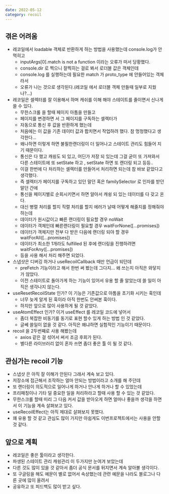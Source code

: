 ```yaml
---
date: 2022-05-12
category: recoil
---
```


## 겪은 어려움

- 레코일에서 loadable 객체로 반환하게 하는 방법을 사용했는데 console.log가 안먹히고
  - inputArgs[0].match is not a function 이라는 오류가 떠서 당황했다.
  - console.dir 로 찍으니 잘찍히는 걸로 봐서 로더블 값은 객체인데
  - console.log 를 실행하는데 필요한 match 가 proto_type 에 안들어있는 객체라서
  - 오류가 나는 것으로 생각된다.(레코일 에서 로더블 객체 만들때 일부로 지웠나?...)
- 레코일은 셀렉터를 잘 이용해서 하며 캐쉬를 이해 해야 스테이트를 줄이면서 신나게 쓸 수 있다.
  - 무한스크롤 을 할때 페이지 아톰을 만들고
  - 페이지를 변경하면 서 그 페이지를 구독하는 셀렉터가
  - 자동으로 통신 후 값을 반환하게 했는데
  - 처음에는 이 값을 기존 데이터 값과 합치면서 작업하려 했다. 참 멍청했다고 생각한다...
  - 왜나하면 이렇게 하면 불필한랜더링이 더 일어나고 스테이트 관리도 힘들어 지기 때문이다.
  - 통신은 다 했고 캐슁도 되 있고, 어딘가 저장 되 있는데 그걸 굳이 또 가져와서 다른 스테이트에 또 setState 하고 , setState 하면 또 랜더링 되고 등등..
  - 이걸 한번에 다 처리하는 셀렉터를 만들어서 처리하면 되는데 참 바보 같았다고 생각했다.
  - 즉 셀렉터가 페이지를 구독하고 있던 말던 혹은 familySelector 로 인자를 받던 말던 간에
  - 통신을 페이지별로 순회시키면서 하면 알아서 캐슁 되 있는 데이터를 다 갖고 온다.
  - 대신 병렬 처리를 할지 직렬 처리를 할지 에러가 날때 어떻게 해줄지를 정해줘야 하는데
  - 데이터가 원시값이고 빠른 랜더링이 필요할 경우 noWait
  - 데이터가 객체인데 빠른랜더링이 필요할 경우 waitForNone([...promises])
  - 데이터가 객체지만 전부 다 받은 다음에 랜더링 되야 할 경우 waitForAll([...promises])
  - 데이터가 최소한 1개라도 fulfilled 된 후에 랜더링을 진행하려면 waitForAny([...promises])
  - 등을 사용 해서 처리 해주면 되었다.
- 스냅샷은 디버깅 하거나 useRecoilCallback 때만 언급이 되던데
  - preFetch 기능이라고 해서 한번 써 봤는데 그다지... 왜 쓰는지 아직은 와닿지가 않았다.
  - 이전 스테이트로 돌아가게 하는 기능이 있어서 유용 할 줄 알았는데 쓸 일이 아직은 생각나지 않는다.
- useResetRecoilState 인가? 이 기능은 기존값으로 아톰을 초기화 시키는 훅인데
  - 너무 늦게 알게 된 훅이라 아직 한번도 안써본 훅이다.
  - 하지만 앞으로 많이 사용하게 될 것 같았다.
- useAtomEffect 인가? 이거 useEffect 를 레코일 코드에 넣어서
  - 좀더 복잡한 비동기를 동기로 표현 할수 있게 하는 방법 인 것 같았다.
  - 글쎄 쓸일이 없을 것 같다. 아직은 왜냐하면 실험적인 기능이기 때문이다.
- recoil 을 2두번째로 사용 해봤는데
  - axios 같은 걸 섞어서 써서 조금 후회가 된다.
  - 별다른 라이브러리 없이 혼자 쓰면 좀더 좋은 툴 이 될 것 같다.

## 관심가는 recoil 기능

- 스냅샷 은 아직 잘 이해가 안된다 그래서 계속 보고 있다.
- 저장소에 접근해서 조작하는 얼마 안되는 방법이라고 소개를 해 주던데
- 또 랜더링이 의도적으로 일어나게 하거나 안나게 하거나 할 수 있었는데
- 프리패칭이나 기타 덜 중요한 일을 처리하라고 할때 사용 할 수 있는 것 같았다.
- 무한스크롤 할때 미리 그 다음 커서 값을 받아오게 하면 얼마나 좋을까 생각을 하면서 이 기능을 계속 살펴보고 있다.
- useRecoilEffect는 아직 제대로 살펴보지 못했다.
- 꽤 유용 할 것 같고 관심도 많이 가지만 아쉽게도 이번프로젝트에서는 사용을 안할 것 같다.

## 앞으로 계획

- 레코일은 좋은 툴이라고 생각한다.
- 파생된 스테이트 관리 캐슁관리 이 두가지만 눈여겨 보았는데
- 다른 것도 많이 있을 것 같아서 좀더 공식 문서를 뒤지면서 계속 알아볼 생각이다.
- 또 구글링을 해도 예문이 별로 없어서 속상했는데 관련 예문을 나라도 블로그나 다른 곳에 많이 올려서
- 공유하고 또 피드백도 많이 받고 싶다.
